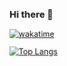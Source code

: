 ### Hi there 👋
[![wakatime](https://wakatime.com/badge/user/018c1e5c-23bc-476a-b5cf-0a72c6abb17d.svg)](https://wakatime.com/@018c1e5c-23bc-476a-b5cf-0a72c6abb17d)

[![Top Langs](https://github-readme-stats.vercel.app/api/top-langs/?username=pramchanok&layout=compact)](https://github.com/anuraghazra/github-readme-stats)
